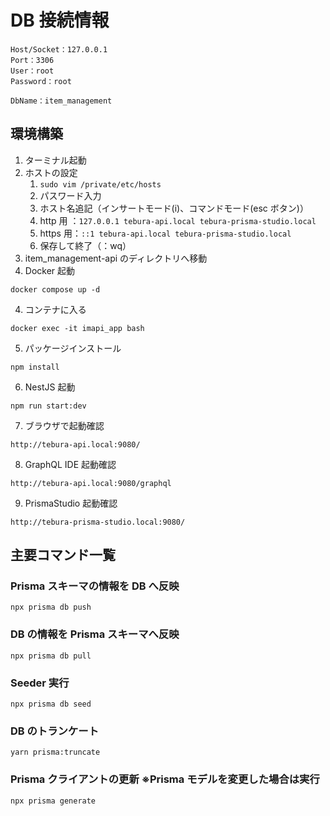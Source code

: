 # DB 接続情報

```
Host/Socket：127.0.0.1
Port：3306
User：root
Password：root

DbName：item_management
```

## 環境構築

1. ターミナル起動
2. ホストの設定
   1. `sudo vim /private/etc/hosts`
   2. パスワード入力
   3. ホスト名追記（インサートモード(i)、コマンドモード(esc ボタン)）
   4. http 用 ：`127.0.0.1 tebura-api.local tebura-prisma-studio.local`
   5. https 用：`::1 tebura-api.local tebura-prisma-studio.local`
   6. 保存して終了（：wq）
3. item_management-api のディレクトリへ移動
4. Docker 起動

```
docker compose up -d
```

4. コンテナに入る

```
docker exec -it imapi_app bash
```

5. パッケージインストール

```
npm install
```

6. NestJS 起動

```
npm run start:dev
```

7. ブラウザで起動確認

```
http://tebura-api.local:9080/
```

8. GraphQL IDE 起動確認

```
http://tebura-api.local:9080/graphql
```

9. PrismaStudio 起動確認

```
http://tebura-prisma-studio.local:9080/
```

## 主要コマンド一覧

### Prisma スキーマの情報を DB へ反映

```
npx prisma db push
```

### DB の情報を Prisma スキーマへ反映

```
npx prisma db pull
```

### Seeder 実行

```
npx prisma db seed
```

### DB のトランケート

```
yarn prisma:truncate
```

### Prisma クライアントの更新 ※Prisma モデルを変更した場合は実行

```
npx prisma generate
```
